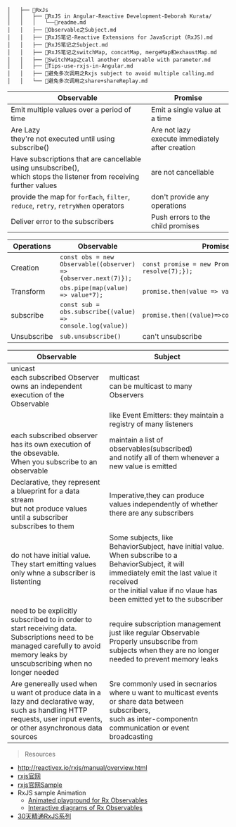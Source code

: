 ```
│   ├── 📂RxJs
│   │   ├── 📂RxJS in Angular-Reactive Development-Deborah Kurata/
│   │   │   └──📄readme.md
│   │   ├── 📄Observable之Subject.md
│   │   ├── 📄RxJS笔记-Reactive Extensions for JavaScript (RxJS).md
│   │   ├── 📄RxJS笔记之Subject.md
│   │   ├── 📄RxJS笔记之switchMap, concatMap, mergeMap和exhaustMap.md
│   │   ├── 📄SwitchMap之call another observable with parameter.md
│   │   ├── 📄Tips-use-rxjs-in-Angular.md
│   │   ├── 📄避免多次调用之Rxjs subject to avoid multiple calling.md
│   │   └── 📄避免多次调用之share+shareReplay.md
```

|Observable|Promise|
|---|---|
|Emit multiple values over a period of time|Emit a single value at a time|
|Are Lazy<br>they're not executed until using subscribe()|Are not lazy<br>execute immediately after creation|
|Have subscriptions that are cancellable using unsubscribe(),<br> which stops the listener from receiving further values|are not cancellable|
|provide the map for `forEach`, `filter`, `reduce`, `retry`, `retryWhen` operators|don't provide any operations|
|Deliver error to the subscribers|Push errors to the child promises|

|Operations|Observable|Promise|
|---|---|---|
|Creation|`const obs = new Observable((observer) =>{observer.next(7)});`|`const promise = new Promise(() => { resolve(7);});`|
|Transform|`obs.pipe(map(value) => value*7);`|`promise.then(value => value*7);`|
|subscribe|`const sub = obs.subscribe((value) => console.log(value))`|`promise.then((value)=>console.log(value))`|
|Unsubscribe|`sub.unsubscribe()`|can't unsubscribe|

|Observable|Subject|
|---|---|
|unicast<br>each subscribed Observer owns an independent execution of the Observable|multicast<br>can be multicast to many Observers|
||like Event Emitters: they maintain a registry of many listeners|
|each subscribed observer has its own execution of the obsevable.<br>When you subscribe to an observable|maintain a list of observables(subscribed) <br> and notify all of them whenever a new value is emitted|
|Declarative, they represent a blueprint for a data stream<br>but not produce values until a subscriber subscribes to them|Imperative,they can produce values independently of whether there are any subscribers|
|do not have initial value.<br>They start emitting values only whne a subscriber is listenting|Some subjects, like BehaviorSubject, have initial value.<br>When subscribe to a BehaviorSubject, it will immediately emit the last value it received <br>or the initial value if no vlaue has been emitted yet to the subscriber|
|need to be explicitly subscribed to in order to start receiving data.<br>Subscriptions need to be managed carefully to avoid memory leaks by unscubscribing when no longer needed|require subscription management just like regular Observable<br>Properly unsubscribe from subjects when they are no longer needed to prevent memory leaks|
|Are genereally used when u want ot produce data in a lazy and declarative way, <br>such as handling HTTP requests, user input events, or other asynchronous data sources|Sre commonly used in secnarios where u want to multicast events or share data between subscribers,<br>such as inter-componentn communication or event broadcasting|

> Resources

- http://reactivex.io/rxjs/manual/overview.html
- [rxjs官网](https://rxjs-dev.firebaseapp.com/)
- [rxjs官网Sample](https://github.com/Reactive-Extensions/RxJS/tree/master/examples)
- RxJS sample Animation
  - [Animated playground for Rx Observables](https://rxviz.com/)
  - [Interactive diagrams of Rx Observables](https://rxmarbles.com/)
- [30天精通RxJS系列](https://ithelp.ithome.com.tw/articles/10188387)
